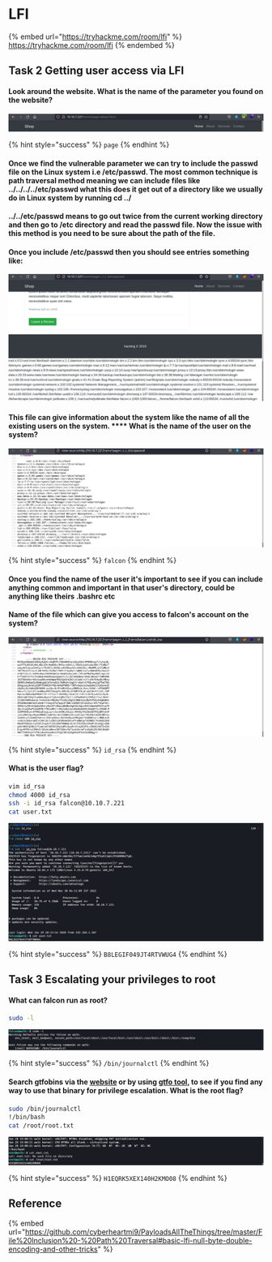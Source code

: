 # LFI

{% embed url="https://tryhackme.com/room/lfi" %}
https://tryhackme.com/room/lfi
{% endembed %}

## Task 2 Getting user access via LFI

#### Look around the website. What is the name of the parameter you found on the website?

![](<../../.gitbook/assets/Screenshot from 2022-03-30 06-31-42.png>)

{% hint style="success" %}
`page`
{% endhint %}

#### Once we find the vulnerable parameter we can try to include the passwd file on the Linux system i.e /etc/passwd. The most common technique is path traversal method meaning we can include files like **../../../../etc/passwd** what this does it get out of a directory like we usually do in Linux system by running **cd ../**

#### **../../etc/passwd** means to go out twice from the current working directory and then go to **/etc** directory and read the **passwd** file. Now the issue with this method is you need to be sure about the path of the file.

#### Once you include **/etc/passwd** then you should see entries something like:

![](<../../.gitbook/assets/Screenshot from 2022-03-30 06-35-33.png>)

#### This file can give information about the system like the name of all the existing users on the system. **** What is the name of the user on the system?

![](<../../.gitbook/assets/Screenshot from 2022-03-30 06-36-48.png>)

{% hint style="success" %}
`falcon`
{% endhint %}

#### Once you find the name of the user it's important to see if you can include anything **common** and **important** in that user's directory, could be anything like theirs **.bashrc** etc

#### Name of the file which can give you access to falcon's account on the system?

![](<../../.gitbook/assets/Screenshot from 2022-03-30 06-39-55.png>)

{% hint style="success" %}
`id_rsa`
{% endhint %}

#### What is the user flag?

```bash
vim id_rsa
chmod 4000 id_rsa
ssh -i id_rsa falcon@10.10.7.221
cat user.txt
```

![](<../../.gitbook/assets/Screenshot from 2022-03-30 06-41-22.png>)

{% hint style="success" %}
`B8LEGIF049JT4RTVWUG4`
{% endhint %}

## Task 3 Escalating your privileges to root

#### What can falcon run as **root**?

```bash
sudo -l
```

![](<../../.gitbook/assets/Screenshot from 2022-03-30 06-47-49.png>)

{% hint style="success" %}
`/bin/journalctl`
{% endhint %}

#### Search gtfobins via the [website](http://gtfobins.github.io/) or by using [gtfo tool](http://github.com/mzfr/gtfo), to see if you find any way to use that binary for privilege escalation. What is the root flag?

```bash
sudo /bin/journalctl
!/bin/bash
cat /root/root.txt
```

![](<../../.gitbook/assets/Screenshot from 2022-03-30 06-49-02.png>)

{% hint style="success" %}
`H1EQRK5XEX140H2KMO08`
{% endhint %}

## **Reference**

{% embed url="https://github.com/cyberheartmi9/PayloadsAllTheThings/tree/master/File%20Inclusion%20-%20Path%20Traversal#basic-lfi-null-byte-double-encoding-and-other-tricks" %}
